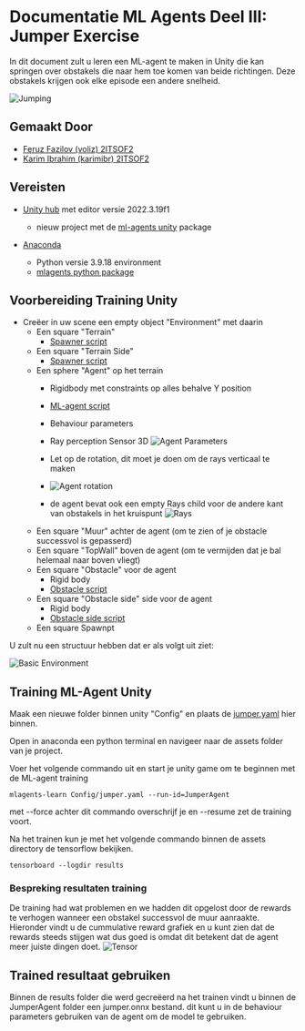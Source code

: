 # Documentatie ML Agents Deel III: Jumper Exercise 
In dit document zult u leren een ML-agent te maken in Unity die kan springen over obstakels die naar hem toe komen van beide richtingen. Deze obstakels krijgen ook elke episode een andere snelheid.

![Jumping](Images/jumping.gif)

## Gemaakt Door

- [Feruz Fazilov (voliz) 2ITSOF2](https://www.github.com/voliz)
- [Karim Ibrahim (karimibr) 2ITSOF2](https://www.github.com/karimibr)

## Vereisten

- [Unity hub](https://unity.com/unity-hub) met editor versie 2022.3.19f1
    - nieuw project met de [ml-agents unity](Images/mlagentsUnity.png) package
    
- [Anaconda](https://www.anaconda.com/)
    - Python versie 3.9.18 environment
    - [mlagents python package](mlagentsPython.md)


## Voorbereiding Training Unity
- Creëer in uw scene een empty object "Environment" met daarin
  - Een square "Terrain"
    - [Spawner script](Jumper/Assets/scripts/Spawner.cs)
  - Een square "Terrain Side"
    - [Spawner script](Jumper/Assets/scripts/Spawner.cs)
  - Een sphere "Agent" op het terrain
    - Rigidbody met constraints op alles behalve Y position
  
    - [ML-agent script](Jumper/Assets/scripts/MlAgentPlayer.cs)
    - Behaviour parameters
    - Ray perception Sensor 3D
  ![Agent Parameters](Images/agent.png)
    - Let op de rotation, dit moet je doen om de rays verticaal te maken 
    - ![Agent rotation](Images/agentrotation.png)
    - de agent bevat ook een empty Rays child voor de andere kant van obstakels in het kruispunt
    ![Rays](Images/rays.png)
  - Een square "Muur" achter de agent (om te zien of je obstacle successvol is gepasserd)
  - Een square "TopWall" boven de agent (om te vermijden dat je bal helemaal naar boven vliegt)
  - Een square "Obstacle" voor de agent
    - Rigid body
    - [Obstacle script](Jumper/Assets/scripts/Obstacle.cs)
  - Een square "Obstacle side" side voor de agent
    - Rigid body
    - [Obstacle side script](Jumper/Assets/scripts/ObstacleSide.cs)
  - Een square Spawnpt

U zult nu een structuur hebben dat er als volgt uit ziet:

![Basic Environment](Images/environment.png) 

## Training ML-Agent Unity
Maak een nieuwe folder binnen unity "Config" en plaats de [jumper.yaml]() hier binnen.

Open in anaconda een python terminal en navigeer naar de assets folder van je project.

Voer het volgende commando uit en start je unity game om te beginnen met de ML-agent training

```
mlagents-learn Config/jumper.yaml --run-id=JumperAgent
```
met --force achter dit commando overschrijf je en --resume zet de training voort.

Na het trainen kun je met het volgende commando binnen de assets directory de tensorflow bekijken.
```
tensorboard --logdir results
```
### Bespreking resultaten training

De training had wat problemen en we hadden dit opgelost door de rewards te verhogen wanneer een obstakel successvol de muur aanraakte. Hieronder vindt u de cummulative reward grafiek en u kunt zien dat de rewards steeds stijgen wat dus goed is omdat dit betekent dat de agent meer juiste dingen doet.
![Tensor](Images/tensor.png)

## Trained resultaat gebruiken
Binnen de results folder die werd gecreëerd na het trainen vindt u binnen de JumperAgent folder een jumper.onnx bestand. dit kunt u in de behaviour parameters gebruiken van de agent om de model te gebruiken.
